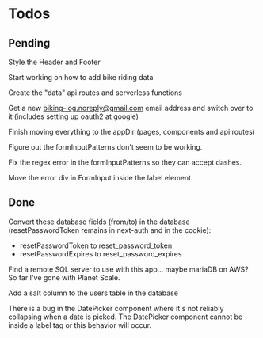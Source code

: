 # Todos

## Pending

Style the Header and Footer

Start working on how to add bike riding data

Create the "data" api routes and serverless functions

Get a new biking-log.noreply@gmail.com email address and switch over to it (includes setting up oauth2 at google)

Finish moving everything to the appDir (pages, components and api routes)

Figure out the formInputPatterns don't seem to be working.

Fix the regex error in the formInputPatterns so they can accept dashes.

Move the error div in FormInput inside the label element.

## Done

Convert these database fields (from/to) in the database (resetPasswordToken remains in next-auth and in the cookie):

-   resetPasswordToken to reset_password_token
-   resetPasswordExpires to reset_password_expires

Find a remote SQL server to use with this app... maybe mariaDB on AWS? So far I've gone with Planet Scale.

Add a salt column to the users table in the database

There is a bug in the DatePicker component where it's not reliably collapsing when a date is picked. The DatePicker component cannot be inside a label tag or this behavior will occur.

